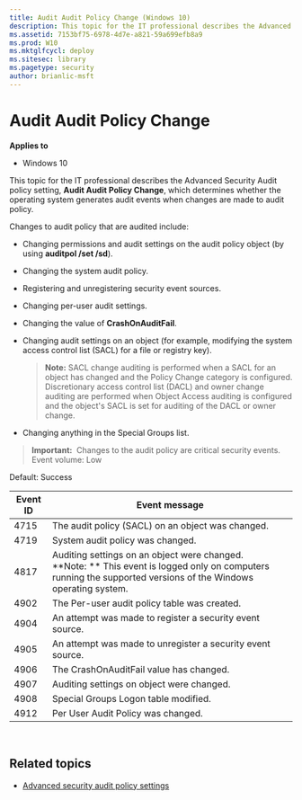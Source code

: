 ```yaml
---
title: Audit Audit Policy Change (Windows 10)
description: This topic for the IT professional describes the Advanced Security Audit policy setting, Audit Audit Policy Change, which determines whether the operating system generates audit events when changes are made to audit policy.
ms.assetid: 7153bf75-6978-4d7e-a821-59a699efb8a9
ms.prod: W10
ms.mktglfcycl: deploy
ms.sitesec: library
ms.pagetype: security
author: brianlic-msft
---
```


# Audit Audit Policy Change

**Applies to**
-   Windows 10

This topic for the IT professional describes the Advanced Security Audit policy setting, **Audit Audit Policy Change**, which determines whether the operating system generates audit events when changes are made to audit policy.

Changes to audit policy that are audited include:

-   Changing permissions and audit settings on the audit policy object (by using **auditpol /set /sd**).
-   Changing the system audit policy.
-   Registering and unregistering security event sources.
-   Changing per-user audit settings.
-   Changing the value of **CrashOnAuditFail**.
-   Changing audit settings on an object (for example, modifying the system access control list (SACL) for a file or registry key).

    > **Note:**  SACL change auditing is performed when a SACL for an object has changed and the Policy Change category is configured. Discretionary access control list (DACL) and owner change auditing are performed when Object Access auditing is configured and the object's SACL is set for auditing of the DACL or owner change.
     
-   Changing anything in the Special Groups list.

> **Important:**  Changes to the audit policy are critical security events.
 
Event volume: Low

Default: Success

| Event ID | Event message |
| - | - |
| 4715 | The audit policy (SACL) on an object was changed. | 
| 4719 | System audit policy was changed. | 
| 4817 | Auditing settings on an object were changed. <br> **Note: ** This event is logged only on computers running the supported versions of the Windows operating system. |
| 4902 | The Per-user audit policy table was created. | 
| 4904 | An attempt was made to register a security event source. | 
| 4905 | An attempt was made to unregister a security event source. | 
| 4906 | The CrashOnAuditFail value has changed. | 
| 4907 | Auditing settings on object were changed. | 
| 4908 | Special Groups Logon table modified. | 
| 4912 | Per User Audit Policy was changed. | 
 
## Related topics

- [Advanced security audit policy settings](advanced-security-audit-policy-settings.md)
 
 
